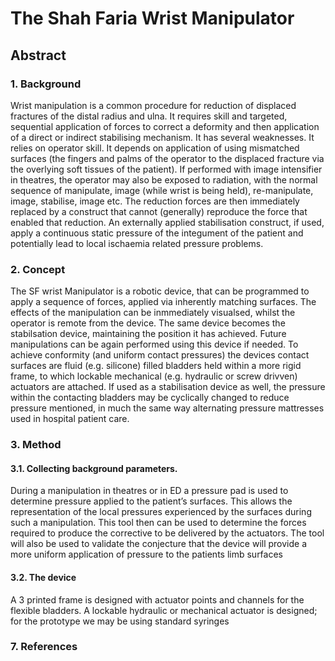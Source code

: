 # The Shah Faria Wrist Manipulator

## Abstract

### 1. Background
Wrist manipulation is a common procedure for reduction of displaced fractures of the distal radius and ulna.  It requires skill and targeted, sequential application of forces to correct a deformity and then application of a direct or indirect stabilising mechanism.  It has several weaknesses.  It relies on operator skill.  It depends on application of using mismatched surfaces (the fingers and palms of the operator to the displaced fracture via the overlying soft tissues of the patient). If performed with image intensifier in theatres, the operator may also be exposed to radiation, with the normal sequence of manipulate, image (while wrist is being held), re-manipulate, image, stabilise, image etc. The reduction forces are then immediately replaced by a construct that cannot (generally) reproduce the force that enabled that reduction.  An externally applied stabilisation construct, if used, apply a continuous static pressure of the integument of the patient and potentially lead to local ischaemia related pressure problems.

### 2.  Concept
The SF wrist Manipulator is a robotic device, that can be programmed to apply a sequence of forces, applied via inherently matching surfaces.  The effects of the manipulation can be inmmediately visualsed, whilst the operator is remote from the device. The same device becomes the stabilsation device, maintaining the position it has achieved.  Future manipulations can be again performed using this device if needed.  To achieve conformity (and uniform contact pressures) the devices contact surfaces are fluid (e.g. silicone) filled bladders held within a more rigid frame, to which lockable mechanical (e.g. hydraulic or screw drivven) actuators are attached.  If used as a stabilisation device as well, the pressure within the contacting bladders may be cyclically changed to reduce pressure mentioned, in much the same way alternating pressure mattresses used in hospital patient care.

### 3. Method

#### 3.1. Collecting background parameters.
During a manipulation in theatres or in ED a pressure pad is used to determine pressure applied to the patient’s surfaces.  This allows the representation of the local pressures experienced by the surfaces during such a manipulation.  This tool then can be used to determine the forces required to produce the corrective to be delivered by the actuators.  The tool will also be used to validate the conjecture that the device will provide a more uniform application of pressure to the patients limb surfaces

#### 3.2. The device
A 3 printed frame is designed with actuator points and channels for the flexible bladders.
A lockable hydraulic or mechanical actuator is designed; for the prototype we may be using standard syringes


### 7. References
